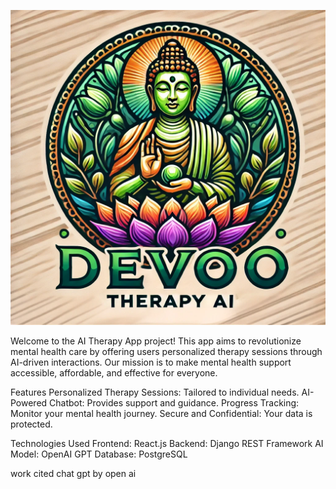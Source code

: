 
![alt text](image.png)

Welcome to the AI Therapy App project! This app aims to revolutionize mental health care by offering users personalized therapy sessions through AI-driven interactions. Our mission is to make mental health support accessible, affordable, and effective for everyone.

Features
Personalized Therapy Sessions: Tailored to individual needs.
AI-Powered Chatbot: Provides support and guidance.
Progress Tracking: Monitor your mental health journey.
Secure and Confidential: Your data is protected.


Technologies Used
Frontend: React.js
Backend: Django REST Framework
AI Model: OpenAI GPT
Database: PostgreSQL

work cited 
chat gpt by open ai

